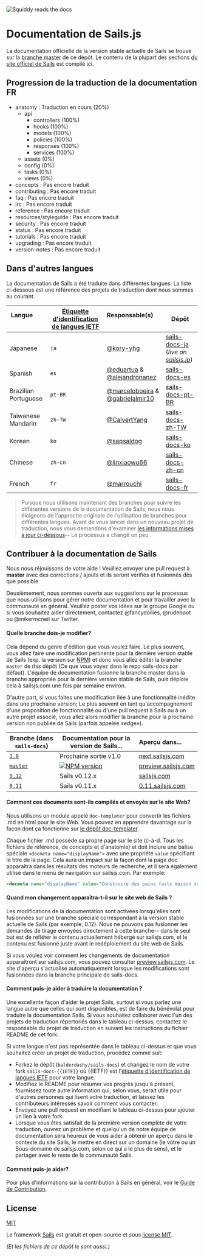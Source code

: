 ![Squiddy reads the docs](http://sailsjs.com/images/squidford_swimming.png)

# Documentation de Sails.js

La documentation officielle de la version stable actuelle de Sails se trouve sur la [branche master](github.com/balderdashy/sails-docs) de ce dépôt. Le contenu de la plupart des sections [du site officiel de Sails](http://sailsjs.com) est compilé ici.

## Progression de la traduction de la documentation FR
- anatomy : Traduction en cours (20%)
  - api
    - controllers (100%)
    - hooks (100%)
    - models (100%)
    - policies (100%)
    - responses (100%)
    - services (100%)
  - assets (0%)
  - config (0%)
  - tasks (0%)
  - views (0%)
- concepts : Pas encore traduit
- contributing : Pas encore traduit
- faq : Pas encore traduit
- irc : Pas encore traduit
- reference : Pas encore traduit
- resources/styleguide : Pas encore traduit
- security : Pas encore traduit
- status : Pas encore traduit
- tutorials : Pas encore traduit
- upgrading : Pas encore traduit
- version-notes : Pas encore traduit

## Dans d'autres langues

La documentation de Sails a été traduite dans différentes langues. La liste ci-dessous est une référence des projets de traduction dont nous sommes au courant.

| Langue                     | [Étiquette d'identification de langues IETF](https://fr.wikipedia.org/wiki/%C3%89tiquette_d%27identification_de_langues_IETF)  | Responsable(s)        | Dépôt |
| ---------------------------- | ------- | ------------------ | ---------------------------------- |
| Japanese                     | `ja`    | [@kory-yhg](https://github.com/kory-yhg)      | [sails-docs-ja](https://github.com/balderdashy/sails-docs/tree/ja) <br/>(_live on [sailsjs.jp](http://sailsjs.jp)_)
| Spanish                      | `es`    | [@eduartua](https://github.com/eduartua/) & [@alejandronanez](https://github.com/alejandronanez)   | [sails-docs-es](https://github.com/eduartua/sails-docs-es)
| Brazilian Portuguese         | `pt-BR` | [@marceloboeira](https://github.com/marceloboeira) & [@gabrielalmir10](https://github.com/gabrielalmir10)   | [sails-docs-pt-BR](https://github.com/balderdashy/sails-docs/tree/pt-BR)
| Taiwanese Mandarin           | `zh-TW` | [@CalvertYang](https://github.com/CalvertYang)   | [sails-docs-zh-TW](https://github.com/balderdashy/sails-docs/tree/zh-TW)
| Korean                       | `ko`    | [@sapsaldog](https://github.com/sapsaldog)   | [sails-docs-ko](https://github.com/balderdashy/sails-docs/tree/ko)
| Chinese                      | `zh-cn`    | [@linxiaowu66](https://github.com/linxiaowu66)   | [sails-docs-zh-cn](https://github.com/linxiaowu66/sails-docs-zh-cn)
| French                       | `fr`    | [@marrouchi](https://github.com/marrouchi)   | [sails-docs-fr](https://github.com/marrouchi/sails-docs-fr)

> Puisque nous utilisons maintenant des branches pour suivre les différentes versions de la documentation de Sails, nous nous éloignons de l'approche originale de l'utilisation de branches pour différentes langues.  Avant de vous lancer dans un nouveau projet de traduction, nous vous demandons d'examiner [les informations mises à jour ci-dessous](#how-can-i-help-translate-the-documentation)-- Le processus a changé un peu.



## Contribuer à la documentation de Sails

Nous nous réjouissons de votre aide ! Veuillez envoyer une pull request à **master** avec des corrections / ajouts et ils seront vérifiés et fusionnés dès que possible.

Deuxièmement, nous sommes ouverts aux suggestions sur le processus que nous utilisons pour gérer notre documentation et pour travailler avec la communauté en général. Veuillez poster vos idées sur le groupe Google ou si vous souhaitez aider directement, contactez @fancydoilies, @rudeboot ou @mikermcneil sur Twitter.

#### Quelle branche dois-je modifier?

Cela dépend du genre d'édition que vous voulez faire. Le plus souvent, vous allez faire une modification pertinente pour la dernière version stable de Sails (exp. la version sur [NPM](npmjs.org/package/sails)) et donc vous allez éditer la branche `master` de _this_ dépôt (Ce que vous voyez dans le repo sails-docs par défaut).  L'équipe de documentation fusionne la branche master dans la branche appropriée pour la dernière version stable de Sails, puis déploie cela à sailsjs.com une fois par semaine environ.

D'autre part, si vous faites une modification liée à une fonctionnalité inédite dans une prochaine version; Le plus souvent en tant qu'accompagnement d'une proposition de fonctionnalité ou d'une pull request à Sails ou à un autre projet associé, vous allez alors modifier la branche pour la prochaine version non publiée de Sails (parfois appelée «edge»).

| Branche (dans `sails-docs`)                    | Documentation pour la version de Sails...                                   | Aperçu dans...      |
|-------------------------------------------------------------------------------------|------------------------|:-------------------|
| [`1.0`](https://github.com/balderdashy/sails-docs/tree/1.0) | Prochaine sortie v1.0                           | [next.sailsjs.com](http://next.sailsjs.com)
| [`master`](https://github.com/balderdashy/sails-docs/tree/master) | [![NPM version](https://badge.fury.io/js/sails.png)](http://badge.fury.io/js/sails) | [preview.sailsjs.com](http://preview.sailsjs.com)
| [`0.12`](https://github.com/balderdashy/sails-docs/tree/0.12) | Sails v0.12.x | [sailsjs.com](http://sailsjs.com)
| [`0.11`](https://github.com/balderdashy/sails-docs/tree/0.11) | Sails v0.11.x           | [0.11.sailsjs.com](http://0.11.sailsjs.com)


#### Comment ces documents sont-ils compilés et envoyés sur le site Web?

Nous utilisons un module appelé `doc-templater` pour convertir les fichiers .md en html pour le site Web. Vous pouvez en apprendre davantage sur la façon dont ça fonctionne sur [le dépôt doc-templater](https://github.com/uncletammy/doc-templater).

Chaque fichier .md possède sa propre page sur le site (c-à-d. Tous les fichiers de référence, de concepts et d'anatomie) et doit inclure une balise spéciale `<docmeta name="displayName">` avec une propriété `value` spécifiant le titre de la page. Cela aura un impact sur la façon dont la page doc apparaîtra dans les résultats des moteurs de recherche, et il sera également utilisé dans le menu de navigation sur sailsjs.com. Par exemple:

```markdown
<docmeta name="displayName" value="Construire des pains faits maison sur mesure">
```

#### Quand mon changement apparaîtra-t-il sur le site web de Sails ?

Les modifications de la documentation sont activées lorsqu'elles sont fusionnées sur une branche spéciale correspondant à la version stable actuelle de Sails (par exemple, 0.12). Nous ne pouvons pas fusionner les demandes de tirage envoyées directement à cette branche-- dans le seul but est de refléter le contenu actuellement hébergé sur sailsjs.com, et le contenu est fusionné juste avant le redéploiement du site web de Sails.

Si vous voulez voir comment les changements de documentation apparaîtront sur sailsjs.com, vous pouvez consulter [preview.sailsjs.com](http://preview.sailsjs.com). Le site d'aperçu s'actualise automatiquement lorsque les modifications sont fusionnées dans la branche principale de sails-docs.


#### Comment puis-je aider à traduire la documentation ?

Une excellente façon d'aider le projet Sails, surtout si vous parlez une langue autre que celles qui sont disponibles, est de faire du bénévolat pour traduire la documentation Sails. Si vous souhaitez collaborer avec l'un des projets de traduction répertoriés dans le tableau ci-dessus, contactez le responsable du projet de traduction en suivant les instructions du fichier README de cet fork.

Si votre langue n'est pas représentée dans le tableau ci-dessus et que vous souhaitez créer un projet de traduction, procédez comme suit:

+ Forkez le dépôt (`balderdashy/sails-docs`) et changez le nom de votre fork `sails-docs-{{IETF}}` où {{IETF}} est l'[étiquette d'identification de langues IETF](https://fr.wikipedia.org/wiki/%C3%89tiquette_d%27identification_de_langues_IETF) pour votre langue.
+ Modifiez le README pour résumer vos progrès jusqu'à présent, fournissez toute autre information qui, selon vous, serait utile pour d'autres personnes qui lisent votre traduction, et laissez les contributeurs intéressés savoir comment vous contacter.
+ Envoyez une pull request en modifiant le tableau ci-dessus pour ajouter un lien à votre fork.
+ Lorsque vous êtes satisfait de la première version complète de votre traduction, ouvrez un problème et quelqu'un de notre équipe de documentation sera heureux de vous aider à obtenir un aperçu dans le contexte du site Sails, le mettre en direct sur un domaine (le vôtre ou un Sous-domaine de sailsjs.com, selon ce qui a le plus de sens), et le partager avec le reste de la communauté Sails.


#### Comment puis-je aider?

Pour plus d'informations sur la contribution à Sails en général, voir le [Guide de Contribution](sailsjs.com/documentation/contributing).



## License

[MIT](./LICENSE.md)

Le framework [Sails](http://sailsjs.com) est gratuit et open-source et sous [license MIT](http://sailsjs.com/license).

_(Et les fichiers de ce dépôt le sont aussi.)_


